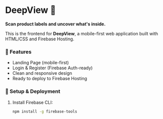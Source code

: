 # DeepView 🌿
**Scan product labels and uncover what's inside.**

This is the frontend for **DeepView**, a mobile-first web application built with HTML/CSS and Firebase Hosting.

### 🔧 Features
- Landing Page (mobile-first)
- Login & Register (Firebase Auth-ready)
- Clean and responsive design
- Ready to deploy to Firebase Hosting

### 🚀 Setup & Deployment
1. Install Firebase CLI:
   ```bash
   npm install -g firebase-tools
